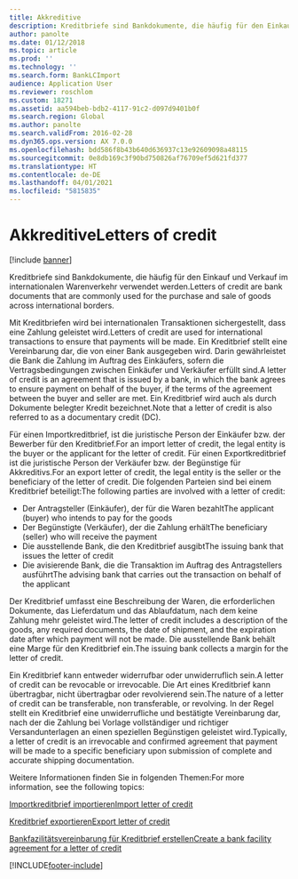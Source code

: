 ```yaml
---
title: Akkreditive
description: Kreditbriefe sind Bankdokumente, die häufig für den Einkauf und Verkauf im internationalen Warenverkehr verwendet werden.
author: panolte
ms.date: 01/12/2018
ms.topic: article
ms.prod: ''
ms.technology: ''
ms.search.form: BankLCImport
audience: Application User
ms.reviewer: roschlom
ms.custom: 18271
ms.assetid: aa594beb-bdb2-4117-91c2-d097d9401b0f
ms.search.region: Global
ms.author: panolte
ms.search.validFrom: 2016-02-28
ms.dyn365.ops.version: AX 7.0.0
ms.openlocfilehash: bdd586f8b43b640d636937c13e92609098a48115
ms.sourcegitcommit: 0e8db169c3f90bd750826af76709ef5d621fd377
ms.translationtype: HT
ms.contentlocale: de-DE
ms.lasthandoff: 04/01/2021
ms.locfileid: "5815835"
---
```

# <a name="letters-of-credit"></a><span data-ttu-id="d836a-103">Akkreditive</span><span class="sxs-lookup"><span data-stu-id="d836a-103">Letters of credit</span></span>

[!include [banner](../includes/banner.md)]

<span data-ttu-id="d836a-104">Kreditbriefe sind Bankdokumente, die häufig für den Einkauf und Verkauf im internationalen Warenverkehr verwendet werden.</span><span class="sxs-lookup"><span data-stu-id="d836a-104">Letters of credit are bank documents that are commonly used for the purchase and sale of goods across international borders.</span></span> 

<span data-ttu-id="d836a-105">Mit Kreditbriefen wird bei internationalen Transaktionen sichergestellt, dass eine Zahlung geleistet wird.</span><span class="sxs-lookup"><span data-stu-id="d836a-105">Letters of credit are used for international transactions to ensure that payments will be made.</span></span> <span data-ttu-id="d836a-106">Ein Kreditbrief stellt eine Vereinbarung dar, die von einer Bank ausgegeben wird. Darin gewährleistet die Bank die Zahlung im Auftrag des Einkäufers, sofern die Vertragsbedingungen zwischen Einkäufer und Verkäufer erfüllt sind.</span><span class="sxs-lookup"><span data-stu-id="d836a-106">A letter of credit is an agreement that is issued by a bank, in which the bank agrees to ensure payment on behalf of the buyer, if the terms of the agreement between the buyer and seller are met.</span></span> <span data-ttu-id="d836a-107">Ein Kreditbrief wird auch als durch Dokumente belegter Kredit bezeichnet.</span><span class="sxs-lookup"><span data-stu-id="d836a-107">Note that a letter of credit is also referred to as a documentary credit (DC).</span></span> 

<span data-ttu-id="d836a-108">Für einen Importkreditbrief, ist die juristische Person der Einkäufer bzw. der Bewerber für den Kreditbrief.</span><span class="sxs-lookup"><span data-stu-id="d836a-108">For an import letter of credit, the legal entity is the buyer or the applicant for the letter of credit.</span></span> <span data-ttu-id="d836a-109">Für einen Exportkreditbrief ist die juristische Person der Verkäufer bzw. der Begünstige für Akkreditivs.</span><span class="sxs-lookup"><span data-stu-id="d836a-109">For an export letter of credit, the legal entity is the seller or the beneficiary of the letter of credit.</span></span> <span data-ttu-id="d836a-110">Die folgenden Parteien sind bei einem Kreditbrief beteiligt:</span><span class="sxs-lookup"><span data-stu-id="d836a-110">The following parties are involved with a letter of credit:</span></span> 

 - <span data-ttu-id="d836a-111">Der Antragsteller (Einkäufer), der für die Waren bezahlt</span><span class="sxs-lookup"><span data-stu-id="d836a-111">The applicant (buyer) who intends to pay for the goods</span></span> 
 - <span data-ttu-id="d836a-112">Der Begünstigte (Verkäufer), der die Zahlung erhält</span><span class="sxs-lookup"><span data-stu-id="d836a-112">The beneficiary (seller) who will receive the payment</span></span>
 - <span data-ttu-id="d836a-113">Die ausstellende Bank, die den Kreditbrief ausgibt</span><span class="sxs-lookup"><span data-stu-id="d836a-113">The issuing bank that issues the letter of credit</span></span>
 - <span data-ttu-id="d836a-114">Die avisierende Bank, die die Transaktion im Auftrag des Antragstellers ausführt</span><span class="sxs-lookup"><span data-stu-id="d836a-114">The advising bank that carries out the transaction on behalf of the applicant</span></span>

<span data-ttu-id="d836a-115">Der Kreditbrief umfasst eine Beschreibung der Waren, die erforderlichen Dokumente, das Lieferdatum und das Ablaufdatum, nach dem keine Zahlung mehr geleistet wird.</span><span class="sxs-lookup"><span data-stu-id="d836a-115">The letter of credit includes a description of the goods, any required documents, the date of shipment, and the expiration date after which payment will not be made.</span></span> <span data-ttu-id="d836a-116">Die ausstellende Bank behält eine Marge für den Kreditbrief ein.</span><span class="sxs-lookup"><span data-stu-id="d836a-116">The issuing bank collects a margin for the letter of credit.</span></span> 

<span data-ttu-id="d836a-117">Ein Kreditbrief kann entweder widerrufbar oder unwiderruflich sein.</span><span class="sxs-lookup"><span data-stu-id="d836a-117">A letter of credit can be revocable or irrevocable.</span></span> <span data-ttu-id="d836a-118">Die Art eines Kreditbrief kann übertragbar, nicht übertragbar oder revolvierend sein.</span><span class="sxs-lookup"><span data-stu-id="d836a-118">The nature of a letter of credit can be transferable, non transferable, or revolving.</span></span> <span data-ttu-id="d836a-119">In der Regel stellt ein Kreditbrief eine unwiderrufliche und bestätigte Vereinbarung dar, nach der die Zahlung bei Vorlage vollständiger und richtiger Versandunterlagen an einen speziellen Begünstigen geleistet wird.</span><span class="sxs-lookup"><span data-stu-id="d836a-119">Typically, a letter of credit is an irrevocable and confirmed agreement that payment will be made to a specific beneficiary upon submission of complete and accurate shipping documentation.</span></span>

<span data-ttu-id="d836a-120">Weitere Informationen finden Sie in folgenden Themen:</span><span class="sxs-lookup"><span data-stu-id="d836a-120">For more information, see the following topics:</span></span>

[<span data-ttu-id="d836a-121">Importkreditbrief importieren</span><span class="sxs-lookup"><span data-stu-id="d836a-121">Import letter of credit</span></span>](tasks/import-letter-credit.md)

[<span data-ttu-id="d836a-122">Kreditbrief exportieren</span><span class="sxs-lookup"><span data-stu-id="d836a-122">Export letter of credit</span></span>](tasks/export-letter-credit.md)

[<span data-ttu-id="d836a-123">Bankfazilitätsvereinbarung für Kreditbrief erstellen</span><span class="sxs-lookup"><span data-stu-id="d836a-123">Create a bank facility agreement for a letter of credit</span></span>](tasks/create-bank-facility-agreement-letter-credit.md)




[!INCLUDE[footer-include](../../includes/footer-banner.md)]